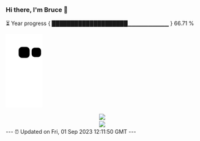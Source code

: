 ### Hi there, I'm Bruce 👋
⏳ Year progress { ████████████████████▁▁▁▁▁▁▁▁▁▁ } 66.71 %

![](https://raw.githubusercontent.com/Swiftie13st/Swiftie13st/main/assets/github-contribution-grid-snake.svg)


<div align="center"> <img src="https://metrics.lecoq.io/Swiftie13st?template=classic&config.timezone=Asia%2FShanghai"> </div>

<div align="center"> <img src="https://github-readme-streak-stats.herokuapp.com/?user=Swiftie13st" /> </div>
---
⏰ Updated on Fri, 01 Sep 2023 12:11:50 GMT
---


